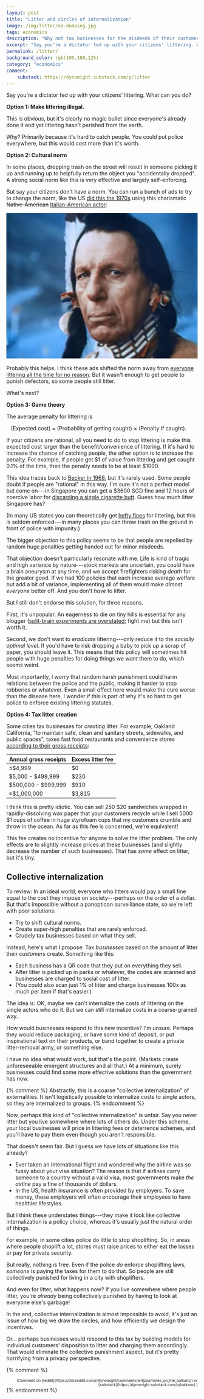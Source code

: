 ```yaml
---
layout: post
title: "Litter and circles of internalization"
image: /img/litter/no-dumping.jpg
tags: economics
description: "Why not tax businesses for the misdeeds of their customers?"
excerpt: "Say you're a dictator fed up with your citizens' littering. What can you do? Option 1: Make littering illegal. This is obvious, but it's clearly no magic bullet since everyone's already done it and yet littering hasn't perished from the earth. Why? Primarily because it's hard to catch people. You could put police everywhere, but this would cost more than it's worth. Option 2: Cultural norm. In some places, dropping trash on the street will result in someone picking it up and running up to helpfully return the object you \"accidentally dropped\". A strong social norm like this is very effective and largely self-enforcing."
permalink: /litter/
background_color: rgb(105,108,125)
category: "economics"
comment:
    substack: https://dynomight.substack.com/p/litter
---
```


Say you're a dictator fed up with your citizens' littering. What can you do?

**Option 1: Make littering illegal.**

This is obvious, but it's clearly no magic bullet since everyone's already done it and yet littering hasn't perished from the earth.

Why? Primarily because it's hard to catch people. You could put police everywhere, but this would cost more than it's worth.

**Option 2: Cultural norm**

In some places, dropping trash on the street will result in someone picking it up and running up to helpfully return the object you "accidentally dropped". A strong social norm like this is very effective and largely self-enforcing.

But say your citizens don't have a norm. You can run a bunch of ads to try to change the norm, like the US [did this the 1970s](https://www.youtube.com/watch?v=j7OHG7tHrNM) using this charismatic <strike>Native-American</strike> [Italian-American actor](https://en.wikipedia.org/wiki/Iron_Eyes_Cody):

![crying "indian"](/img/litter/crying-indian2.jpg)

Probably this helps. I think these ads shifted the norm away from [everyone littering all the time for no reason](https://www.youtube.com/watch?v=roREnVhd_og&t=116s). But it wasn't enough to get people to punish defectors, so some people still litter.

What's next?

**Option 3: Game theory**

The average penalty for littering is

&nbsp;&nbsp;&nbsp;(Expected cost) = (Probability of getting caught) × (Penalty if caught).

If your citizens are rational, all you need to do to stop littering is make this expected cost larger than the benefit/convenience of littering. If it's hard to increase the chance of catching people, the other option is to increase the penalty. For example, if people get \$1 of value from littering and get caught 0.1% of the time, then the penalty needs to be at least \$1000.

This idea traces back to [Becker in 1968](https://www.jstor.org/stable/1830482), but it's rarely used. Some people doubt if people are "rational" in this way. I'm sure it's not a perfect model but come on---in Singapore you can get a \$3600 SGD fine and 12 hours of coercive labor for [discarding a single cigarette butt](https://www.nea.gov.sg/media/news/advisories/index/3-600-fine-and-12-hours-of-corrective-work-order-for-recalcitrant-littering-offender). Guess how much litter Singapore has?

(In many US states you can theoretically get [hefty fines](https://www.ncsl.org/research/environment-and-natural-resources/states-with-littering-penalties.aspx) for littering, but this is seldom enforced---in many places you can throw trash on the ground in front of police with impunity.)

The bigger objection to this policy seems to be that people are repelled by random huge penalties getting handed out for minor misdeeds.

That objection doesn't particularly resonate with me. Life is kind of tragic and high variance by nature---stock markets are uncertain, you could have a brain aneurysm at any time, and we accept firefighters risking *death* for the greater good. If we had 100 policies that each increase average welfare but add a bit of variance, implementing all of them would make *almost everyone* better off. And you don't *have* to litter.

But I still don't endorse this solution, for three reasons.

First, it's unpopular. An eagerness to die on tiny hills is essential for any blogger ([split-brain experiments are overstated](/split-brain/); fight me) but this isn't worth it.

Second, we don't want to *eradicate* littering---only reduce it to the *socially optimal level*. If you'd have to risk dropping a baby to pick up a scrap of paper, you should leave it. This means that this policy will sometimes hit people with huge penalties for doing things we *want* them to do, which seems weird.

Most importantly, I worry that random harsh punishment could harm relations between the police and the public, making it harder to stop robberies or whatever. Even a small effect here would make the cure worse than the disease here, I wonder if this is part of why it's so hard to get police to enforce existing littering statutes.

**Option 4: Tax litter creation**

Some cities tax businesses for *creating* litter. For example, Oakland California, "to maintain safe, clean and sanitary streets, sidewalks, and public spaces", taxes fast food restaurants and convenience stores [according to their gross receipts](https://www.oaklandca.gov/services/finance-dept-liens-and-excess-litter-fee):

| Annual gross receipts | Excess litter fee |
| --------------------- | ----------------- |
| ≤\$4,999              | \$0               |
| \$5,000 - \$499,999   | \$230             |
| \$500,000 - \$999,999 | \$910             |
| ≥$1,000,000           | \$3,815           |

I think this is pretty idiotic. You can sell 250 \$20 sandwiches wrapped in rapidly-dissolving wax paper that your customers recycle while I sell 5000 \$1 cups of coffee in huge styrofoam cups that my customers crumble and throw in the ocean. As far as this fee is concerned, we're equivalent!

This fee creates no incentive for anyone to solve the litter problem. The only effects are to slightly increase prices at these businesses (and slightly decrease the number of such businesses). That has *some* effect on litter, but it's tiny.

## Collective internalization

To review: In an ideal world, everyone who litters would pay a small fine equal to the cost they impose on society---perhaps on the order of a dollar. But that's impossible without a panopticon surveillance state, so we're left with poor solutions:

* Try to shift cultural norms.
* Create super-high penalties that are rarely enforced.
* Crudely tax businesses based on what they sell.

Instead, here's what I propose: Tax *businesses* based on the amount of litter their *customers* create. Something like this:

* Each business has a QR code that they put on everything they sell.
* After litter is picked up in parks or whatever, the codes are scanned and businesses are charged to social cost of litter.
* (You could also scan just 1% of litter and charge businesses 100x as much per item if that's easier.)

The idea is: OK, maybe we can't internalize the costs of littering on the single actors who do it. But we can still internalize costs in a coarse-grained way.

How would businesses respond to this new incentive? I'm unsure. Perhaps they would reduce packaging, or have some kind of deposit, or put inspirational text on their products, or band together to create a private litter-removal army, or something else.

I have no idea what would work, but that's the point. (Markets create unforeseeable emergent structures and all that.) At a minimum, surely businesses could find some more effective solutions than the government has now.

{% comment %}
Abstractly, this is a coarse "collective internalization" of externalities. It isn't logistically possible to internalize costs to single actors, so they are internalized to groups.
{% endcomment %}

Now, perhaps this kind of "collective internalization" is unfair. Say you never litter but you live somewhere where lots of others do. Under this scheme, your local businesses will price in littering fees or deterrence schemes, and you'll have to pay them even though you aren't responsible.

That doesn't seem fair. But I guess we have lots of situations like this already?

* Ever taken an international flight and wondered why the airline was so fussy about your visa situation? The reason is that if airlines carry someone to a country without a valid visa, most governments make *the airline* pay a fine of thousands of dollars.
* In the US, health insurance is often provided by employers. To save money, these employers will often encourage their employees to have healthier lifestyles.

But I think these understates things---they make it look like collective internalization is a policy choice, whereas it's usually just the natural order of things.

For example, in some cities police do little to stop shoplifting. So, in areas where people shoplift a lot, stores must raise prices to either eat the losses or pay for private security.

But really, nothing is free. Even if the police *do* enforce shoplifting laws, *someone* is paying the taxes for them to do that. So people are still collectively punished for living in a city with shoplifters.

And even for litter, what happens now? If you live somewhere where people litter, you're *already* being collectively punished by having to look at everyone else's garbage!

In the end, collective internalization is almost impossible to avoid, it's just an issue of how big we draw the circles, and how efficiently we design the incentives.

Or... perhaps businesses would respond to this tax by building models for individual customers' disposition to litter and charging them accordingly. That would eliminate the collective punishment aspect, but it's pretty horrifying from a privacy perspective.

{% comment %}
<div style="font-size:70%; text-align:right;" markdown="1">
(Comment on [reddit](https://old.reddit.com/r/dynomight/comments/w4jzoo/notes_on_the_balkans/) or [substack](https://dynomight.substack.com/p/balkans).)
</div>
{% endcomment %}